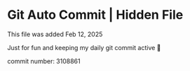 # Git Auto Commit | Hidden File

This file was added Feb 12, 2025

Just for fun and keeping my daily git commit active 🤪

commit number: 3108861
